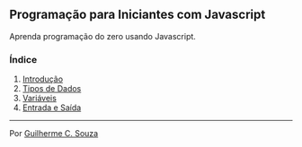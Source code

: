 
## Programação para Iniciantes com Javascript

Aprenda programação do zero usando Javascript.

### Índice

1. [Introdução](./intro.md)
1. [Tipos de Dados](./data-types.md)
2. [Variáveis](./variables.md)
2. [Entrada e Saída](./io.md)

---

Por [Guilherme C. Souza](https://gitlab.com/GCSBOSS)
